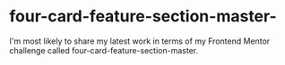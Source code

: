 # four-card-feature-section-master-
I'm most likely to share my latest work in terms of my Frontend Mentor challenge called four-card-feature-section-master. 
